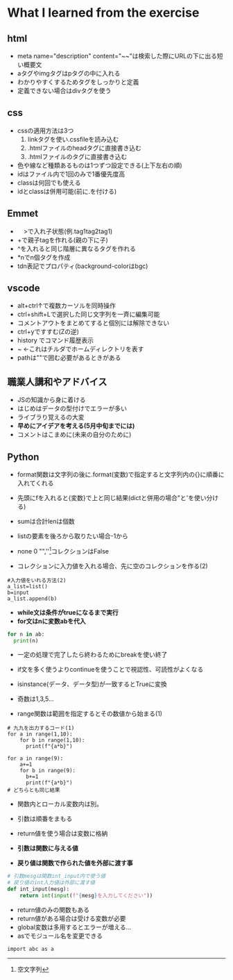 # What I learned from the exercise
## html
- meta name="description" content="~~"は検索した際にURLの下に出る短い概要文
- aタグやimgタグはpタグの中に入れる
- わかりやすくするためタグをしっかりと定義
- 定義できない場合はdivタグを使う


## css
- cssの適用方法は3つ
  1. linkタグを使い.cssfileを読み込む
  2. .htmlファイルのheadタグに直接書き込む
  3. .htmlファイルのタグに直接書き込む
- 色や線など種類あるものは1つずつ設定できる(上下左右の順)
- idはファイル内で1回のみで1番優先度高
- classは何回でも使える
- idとclassは併用可能(前に.を付ける)

## Emmet
- 　>で入れ子状態(例.tag1tag2tag1)
- +で親子tagを作れる(親の下に子)
- ^を入れると同じ階層に異なるタグを作れる
- *nでn個タグを作成
- tdn表記でプロパティ(background-colorはbgc)

## vscode
- alt+ctrl↑で複数カーソルを同時操作
- ctrl+shift+Lで選択した同じ文字列を一斉に編集可能
- コメントアウトをまとめてすると個別には解除できない
- ctrl+yですすむ(Zの逆)
- history でコマンド履歴表示
- ~ ←これはチルダでホームディレクトリを表す
- pathは""で囲む必要があるときがある
## 職業人講和やアドバイス
- JSの知識から身に着ける
- はじめはデータの型付けでエラーが多い
- ライブラり覚えるの大変
- **早めにアイデアを考える(5月中旬までには)**
- コメントはこまめに(未来の自分のために)

## Python
- format関数は文字列の後に.format(変数)で指定すると文字列内の{}に順番に入れてくれる
- 先頭にfを入れると{変数}で上と同じ結果(dictと併用の場合"と'を使い分ける)
- sumは合計lenは個数
- listの要素を後ろから取りたい場合-1から
- none 0 "",''[^1]コレクションはFalse

- コレクションに入力値を入れる場合、先に空のコレクションを作る(2)
```python:list
#入力値をいれる方法(2)
a_list=list()
b=input
a_list.append(b)
```
- **while文は条件がtrueになるまで実行**
- **for文はnに変数abを代入**
```python
for n in ab:
  print(n)
```
- 一定の処理で完了したら終わるためにbreakを使い終了
- if文を多く使うよりcontinueを使うことで視認性、可読性がよくなる
- isinstance(データ、データ型)が一致するとTrueに変換
- 奇数は1,3,5...

- range関数は範囲を指定するとその数値から始まる(1)
```python:range
# 九九を出力するコード(1)
for a in range(1,10):
    for b in range(1,10):
      print(f"{a*b}")

for a in range(9):
    a+=1
    for b in range(9):
      b+=1
      print(f"{a*b}")
# どちらとも同じ結果

```
- 関数内とローカル変数内は別。
- 引数は順番をまもる
- return値を使う場合は変数に格納

- **引数は関数に与える値**
- **戻り値は関数で作られた値を外部に渡す事**
```python
# 引数mesgは関数int_input内で使う値
# 戻り値のint入力値は外部に渡す値
def int_input(mesg):
    return int(input(f"{mesg}を入力してください"))


```
- return値のみの関数もある
- return値がある場合は受ける変数が必要
- global変数は多用するとエラーが増える...
- asでモジュール名を変更できる
```python:def
import abc as a
```
[^1]: 空文字列